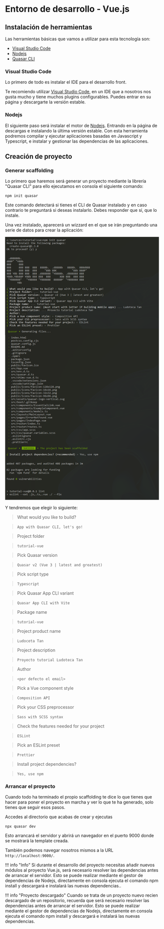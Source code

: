 # Entorno de desarrollo - Vue.js

## Instalación de herramientas
Las herramientas básicas que vamos a utilizar para esta tecnología son:

* [Visual Studio Code](https://code.visualstudio.com/)
* [Nodejs](https://nodejs.org/es/)
* [Quasar CLI](https://quasar.dev/start/quick-start)


### Visual Studio Code

Lo primero de todo es instalar el IDE para el desarrollo front.

Te recomiendo utilizar [Visual Studio Code](https://code.visualstudio.com/), en un IDE que a nosotros nos gusta mucho y tiene muchos plugins configurables. Puedes entrar en su página y descargarte la versión estable.


### Nodejs

El siguiente paso será instalar el motor de [Nodejs](https://nodejs.org/es/). Entrando en la página de descargas e instalando la última versión estable. Con esta herramienta podremos compilar y ejecutar aplicaciones basadas en Javascript y Typescript, e instalar y gestionar las dependencias de las aplicaciones.


## Creación de proyecto

### Generar scaffolding

Lo primero que haremos será generar un proyecto mediante la librería "Quasar CLI" para ello ejecutamos en consola el siguiente comando:

```
npm init quasar
```

Este comando detectará si tienes el CLI de Quasar instalado y en caso contrario te preguntará si deseas instalarlo. Debes responder que sí, que lo instale. 

Una vez instalado, aparecerá un wizzard en el que se irán preguntando una serie de datos para crear la aplicación:

![install-vue1](../assets/images/install_vue1.png)

Y tendremos que elegir lo siguiente:

> What would you like to build?

> `App with Quasar CLI, let's go!`

> Project folder

> `tutorial-vue`

> Pick Quasar version

> `Quasar v2 (Vue 3 | latest and greatest)`

> Pick script type

> `Typescript`

> Pick Quasar App CLI variant

> `Quasar App CLI with Vite`

> Package name

> `tutorial-vue`

> Project product name

> `Ludoceta Tan`

> Project description

> `Proyecto tutorial Ludoteca Tan`

> Author

> `<por defecto el email>`

> Pick a Vue component style

> `Composition API`

> Pick your CSS preprocessor

> `Sass with SCSS syntax`

> Check the features needed for your project

> `ESLint`

> Pick an ESLint preset

> `Prettier`

> Install project dependencies?

> `Yes, use npm`


### Arrancar el proyecto

Cuando todo ha terminado el propio scaffolding te dice lo que tienes que hacer para poner el proyecto en marcha y ver lo que te ha generado, solo tienes que seguir esos pasos.


Accedes al directorio que acabas de crear y ejecutas

```
npx quasar dev
```

Esto arrancará el servidor y abrirá un navegador en el puerto 9000 donde se mostrará la template creada.

También podemos navegar nosotros mismos a la URL `http://localhost:9000/`.

!!! info "Info"
    Si durante el desarrollo del proyecto necesitas añadir nuevos módulos al proyecto Vue.js, será necesario resolver las dependencias antes de arrancar el servidor. Esto se puede realizar mediante el gestor de dependencias de Nodejs, directamente en consola ejecuta el comando npm install y descargará e instalará las nuevas dependencias..

!!! info "Proyecto descargado"
    Cuando se trata de un proyecto nuevo recien descargado de un repositorio, recuerda que será necesario resolver las dependencias antes de arrancar el servidor. Esto se puede realizar mediante el gestor de dependencias de Nodejs, directamente en consola ejecuta el comando npm install y descargará e instalará las nuevas dependencias. 
